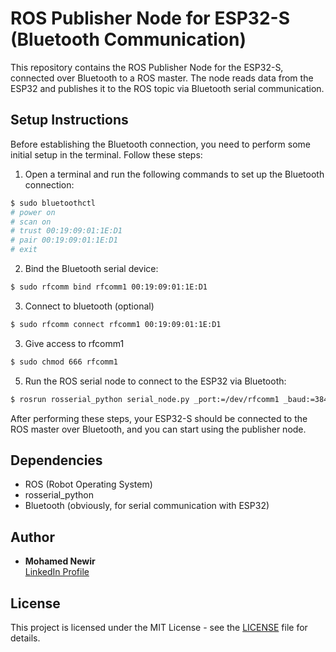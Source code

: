 # ROS Publisher Node for ESP32-S (Bluetooth Communication)

This repository contains the ROS Publisher Node for the ESP32-S, connected over Bluetooth to a ROS master. The node reads data from the ESP32 and publishes it to the ROS topic via Bluetooth serial communication.

## Setup Instructions

Before establishing the Bluetooth connection, you need to perform some initial setup in the terminal. Follow these steps:

1. Open a terminal and run the following commands to set up the Bluetooth connection:

```bash
$ sudo bluetoothctl
# power on
# scan on
# trust 00:19:09:01:1E:D1
# pair 00:19:09:01:1E:D1
# exit
```

2. Bind the Bluetooth serial device:

```bash
$ sudo rfcomm bind rfcomm1 00:19:09:01:1E:D1
```

3. Connect to bluetooth (optional)

```bash
$ sudo rfcomm connect rfcomm1 00:19:09:01:1E:D1
```

3. Give access to rfcomm1 

```bash
$ sudo chmod 666 rfcomm1 
```

5. Run the ROS serial node to connect to the ESP32 via Bluetooth:

```bash
$ rosrun rosserial_python serial_node.py _port:=/dev/rfcomm1 _baud:=38400
```

After performing these steps, your ESP32-S should be connected to the ROS master over Bluetooth, and you can start using the publisher node.

## Dependencies

- ROS (Robot Operating System)
- rosserial_python
- Bluetooth (obviously, for serial communication with ESP32)

## Author

- **Mohamed Newir**  
  [LinkedIn Profile](https://www.linkedin.com/in/mohamed-newir-a8a572182)

## License

This project is licensed under the MIT License - see the [LICENSE](LICENSE) file for details.

